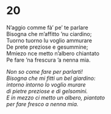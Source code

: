# 20  
  
N’aggio comme fà’ pe’ te parlare  
Bisogna che m’affitto ’nu ciardino;  
Tuorno tuorno lu voglio ammurare  
De prete preziose e gesummine;  
Mmiezo nce metto n’albero chiantato  
Pe fare ’na frescura ’a nenna mia.

*Non so come fare per parlarti!  
Bisogna che mi fitti un bel giardino:  
intorno intorno lo voglio murare  
di pietre preziose e di gelsomini.  
E in mezzo ci metto un albero, piantato  
per fare fresco a nenna mia.*


